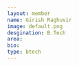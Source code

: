 ```yaml
---
layout: member
name: Girish Raghuvir
image: default.png
desgination: B.Tech
area:
bio:
type: btech
---
```

